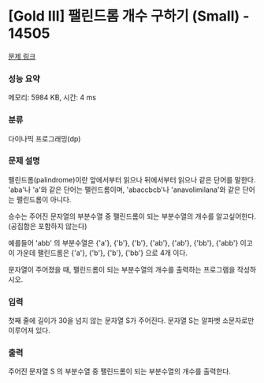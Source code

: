 # [Gold III] 팰린드롬 개수 구하기 (Small) - 14505 

[문제 링크](https://www.acmicpc.net/problem/14505) 

### 성능 요약

메모리: 5984 KB, 시간: 4 ms

### 분류

다이나믹 프로그래밍(dp)

### 문제 설명

<p>팰린드롬(palindrome)이란 앞에서부터 읽으나 뒤에서부터 읽으나 같은 단어를 말한다. 'aba'나 'a'와 같은 단어는 팰린드롬이며, 'abaccbcb'나 'anavolimilana'와 같은 단어는 팰린드롬이 아니다.</p>

<p>승수는 주어진 문자열의 부분수열 중 팰린드롬이 되는 부분수열의 개수를 알고싶어한다. (공집합은 포함하지 않는다)</p>

<p>예를들어 'abb' 의 부분수열은 {'a'}, {'b'}, {'b'}, {'ab'}, {'ab'}, {'bb'}, {'abb'} 이고 이 가운데 팰린드롬은 {'a'}, {'b'}, {'b'}, {'bb'} 으로 4개 이다. </p>

<p>문자열이 주어졌을 때, 팰린드롬이 되는 부분수열의 개수를 출력하는 프로그램을 작성하시오.</p>

### 입력 

 <p>첫째 줄에 길이가 30을 넘지 않는 문자열 S가 주어진다. 문자열 S는 알파벳 소문자로만 이루어져 있다.</p>

### 출력 

 <p>주어진 문자열 S 의 부분수열 중 팰린드롬이 되는 부분수열의 개수를 출력한다.</p>

